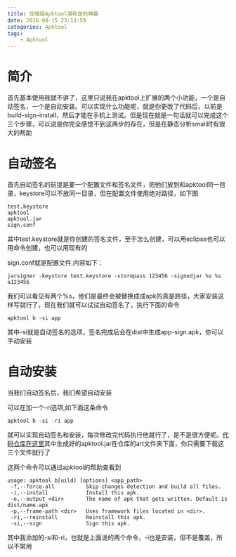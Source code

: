 ```yaml
---
title: 加强版Apktool堪称逆向神器
date: 2016-08-15 23:13:59
categories: Apktool
tags: 
    - Apktool
---
```

# 简介

首先基本使用我就不讲了，这里只说我在apktool上扩展的两个小功能，一个是自动签名，一个是自动安装。可以实现什么功能呢，就是你更改了代码后，以前是build-sign-install，然后才能在手机上测试。但是现在就是一句话就可以完成这个三个步骤，可以说是你完全感觉不到这两步的存在，但是在静态分析smali时有很大的帮助

# 自动签名

首先自动签名的前提是要一个配置文件和签名文件，把他们放到和apktool同一目录，keystore可以不放同一目录，但在配置文件使用绝对路径，如下图

```
test.keystore
apktool
apktool.jar
sign.conf
```

其中test.keystore就是你创建的签名文件，至于怎么创建，可以用eclipse也可以用命令创建，也可以用现有的

sign.conf就是配置文件,内容如下：

```
jarsigner -keystore test.keystore -storepass 123456 -signedjar %s %s a123456
```

我们可以看见有两个%s，他们是最终会被替换成成apk的真是路径，大家安装这样写就行了，现在我们就可以试试自动签名了，执行下面的命令

```
apktool b -si app
```

其中-si就是自动签名的选项，签名完成后会在dist中生成app-sign.apk，你可以手动安装

# 自动安装

当我们自动签名后，我们希望自动安装

可以在加一个-ri选项,如下面这条命令

```
apktool b -si -ri app
```

就可以实现自动签名和安装，每次修改完代码执行他就行了，是不是很方便呢。[代码仓库在这里](https://github.com/lifengsofts/Apktool)其中生成好的apktool.jar在仓库的art文件夹下面，你只需要下载这三个文件就行了



这两个命令可以通过apktool的帮助查看到

```
usage: apktool b[uild] [options] <app_path>
 -f,--force-all          Skip changes detection and build all files.
 -i,--install            Install this apk.
 -o,--output <dir>       The name of apk that gets written. Default is dist/name.apk
 -p,--frame-path <dir>   Uses framework files located in <dir>.
 -ri,--reinstall         Reinstall this apk.
 -si,--sign              Sign this apk.
```

其中我添加的-si和-ri，也就是上面说的两个命令，-i也是安装，但不是覆盖，所以不常用